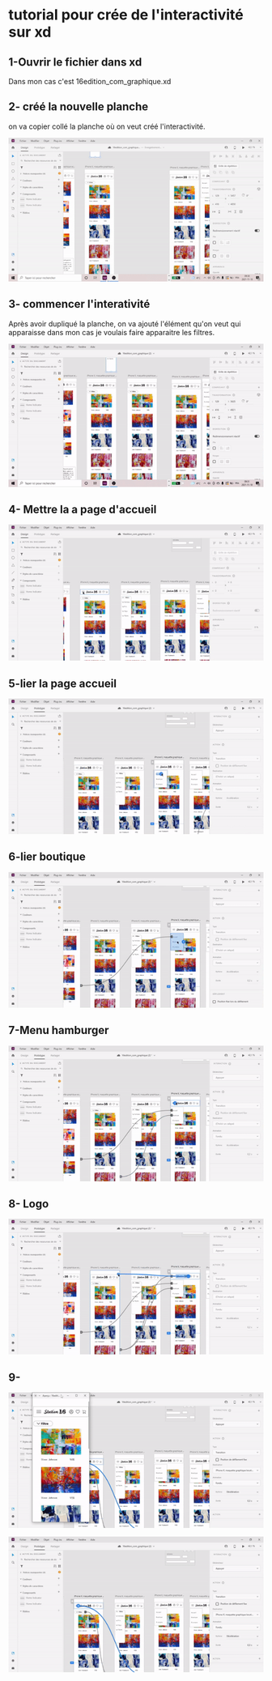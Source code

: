 # tutorial pour crée de l'interactivité sur xd
## 1-Ouvrir le fichier dans xd
Dans mon cas c'est 16edition_com_graphique.xd
 
## 2- créé la nouvelle planche

on va copier collé la planche où on veut créé l'interactivité.

![capture d'écran](media/capture_etape_1.gif)

## 3- commencer l'interativité
Après avoir dupliqué la planche, on va ajouté l'élément qu'on veut qui apparaisse dans mon cas je voulais faire apparaitre les filtres.


![capture d'écran etape 2](media/capture_etape_2.gif)

## 4- Mettre la a page d'accueil
![capture d'écran](media/ezgif.com-gif-maker7.gif)

## 5-lier la page accueil
![capture d'écran](media/ezgif.com-gif-maker18.gif)
## 6-lier boutique
![capture d'écran](media/ezgif.com-gif-maker20.gif)
## 7-Menu hamburger
![capture d'écran](media/ezgif.com-gif-maker22.gif)
## 8- Logo
![capture d'écran](media/ezgif.com-gif-maker24.gif)
## 9-

![capture d'écran](media/ezgif.com-gif-maker14.gif)

![capture d'écran](media/ezgif.com-gif-maker17.gif)




